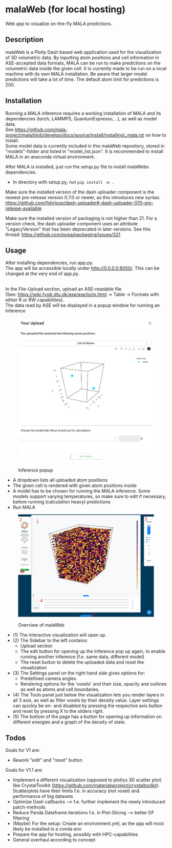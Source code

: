 # malaWeb (for local hosting)

Web app to visualize on-the-fly MALA predictions.

## Description

malaWeb is a Plotly Dash based web application used for the visualization of 3D volumetric data. By inputting atom positions and cell information in ASE-accepted data formats, MALA can be run to make predictions on the volumetric data inside the given cell. It is currently made to be run on a local machine with its own MALA installation. Be aware that larger model predictions will take a lot of time. The default atom limit for predictions is 200.

## Installation

Running a MALA inference requires a working installation of MALA and its dependencies (torch, LAMMPS, QuantumEspresso, ..), as well as model data.\
See https://github.com/mala-project/mala/blob/develop/docs/source/install/installing\_mala.rst on how to install.\
Some model data is currently included in this malaWeb repository, stored in "models"-folder and listed in "model\_list.json". It is recommended to install MALA in an anaconda virtual environment.

After MALA is installed, just run the setup.py file to install malaWebs dependencies.

* In directory with setup.py, run `pip install -e .`

Make sure the installed version of the dash uploader component is the newest pre-release version 0.7.0 or newer, as this introduces new syntax. https://github.com/fohrloop/dash-uploader#-dash-uploader-070-pre-release-available

Make sure the installed version of packaging is not higher than 21. For a version check, the dash uploader component uses an attribute "LegacyVersion" that has been deprecated in later versions. See this thread: https://github.com/pypa/packaging/issues/321

## Usage

After installing dependencies, run app.py.\
The app will be accessible locally under http://0.0.0.0:8050/. This can be changed at the very end of app.py.

\
In the File-Upload section, upload an ASE-readable file\
(See: https://wiki.fysik.dtu.dk/ase/ase/io/io.html -> Table -> Formats with either R or RW capabilities).\
The data read by ASE will be displayed in a popup window for running an Inference

<figure><img src="assets/inference-popup.png" alt=""><figcaption><p>Inference popup</p></figcaption></figure>

* A dropdown lists all uploaded atom positions
* The given cell is rendered with given atom positions inside
* A model has to be chosen for running the MALA inference. Some models support varying temperatures, so make sure to edit if necessary, before running (calculation heavy) predictions
* Run MALA



<figure><img src="assets/webapp-overview.png" alt=""><figcaption><p>Overview of malaWeb</p></figcaption></figure>

* (1) The interactive visualization will open up.
* (2) The Sidebar to the left contains:
  * Upload section
  * The edit button for opening up the Inference pop up again, to enable running another inference (f.e. same data, different model)
  * The reset button to delete the uploaded data and reset the visualization
* (3) The Settings panel on the right hand side gives options for:
  * &#x20;Predefined camera angles
  * Rendering options for the 'voxels' and their size, opacity and outlines as well as atoms and cell boundaries.
* (4) The Tools panel just below the visualization lets you render layers in all 3 axis, as well as filter voxels by their density value. Layer settings can quickly be en- and disabled by pressing the respective axis button and reset by pressing X to the sliders right.
* (5) The bottom of the page has a button for opening up information on different energies and a graph of the density of state.

## Todos

Goals for V1 are:

* Rework "edit" and "reset" button

Goals for V1.1 are:

* Implement a different visualization (opposed to plotlys 3D scatter plot) like CrystalToolkit (https://github.com/materialsproject/crystaltoolkit). Scatterplots have their limits f.e. in accuracy (not voxel) and performance of big datasets
* Optimize Dash callbacks --> f.e. further implement the newly introduced patch-methods
* Reduce Panda Dataframe iterations f.e. in Plot-Slicing --> better DF filtering
* (Maybe) For the setup: Create an environment.yml, as the app will most likely be installed in a conda env
* Prepare the app for hosting, possibly with HPC-capabilities
* General overhaul according to concept
